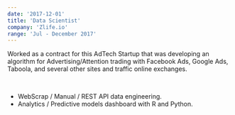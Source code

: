 ```yaml
---
date: '2017-12-01'
title: 'Data Scientist'
company: 'Zlife.io'
range: 'Jul - December 2017'
---
```


Worked as a contract for this AdTech Startup that was developing an algorithm for Advertising/Attention
trading with Facebook Ads, Google Ads, Taboola, and several other sites and traffic online exchanges.

<br>

- WebScrap / Manual / REST API data engineering.
- Analytics / Predictive models dashboard with R and Python.
